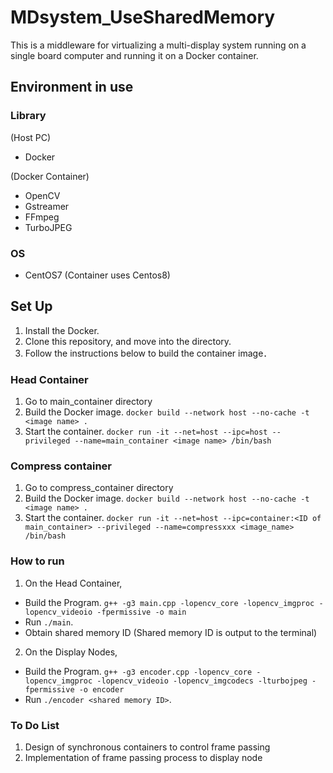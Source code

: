 # MDsystem_UseSharedMemory

This is a middleware for virtualizing a multi-display system running on a single board computer and running it on a Docker container.


## Environment in use

### Library
(Host PC)
- Docker

(Docker Container)
- OpenCV
- Gstreamer
- FFmpeg
- TurboJPEG

### OS
- CentOS7 (Container uses Centos8)


## Set Up
1. Install the Docker.
2. Clone this repository, and move into the directory.
3. Follow the instructions below to build the container image．

### Head Container

1. Go to main_container directory
2. Build the Docker image.
`docker build --network host --no-cache -t <image name> .`
4. Start the container.
`docker run -it --net=host --ipc=host --privileged --name=main_container <image name> /bin/bash`

### Compress container

1. Go to compress_container directory
2. Build the Docker image.
`docker build --network host --no-cache -t <image name> .`
4. Start the container.
`docker run -it --net=host --ipc=container:<ID of main_container> --privileged --name=compressxxx <image_name> /bin/bash`

### How to run

1. On the Head Container,
- Build the Program.
`g++ -g3 main.cpp -lopencv_core -lopencv_imgproc -lopencv_videoio -fpermissive -o main`
- Run `./main`. 
- Obtain shared memory ID (Shared memory ID is output to the terminal)

2. On the Display Nodes,
- Build the Program.
`g++ -g3 encoder.cpp -lopencv_core -lopencv_imgproc -lopencv_videoio -lopencv_imgcodecs -lturbojpeg -fpermissive -o encoder`
- Run `./encoder <shared memory ID>`. 


### To Do List
1. Design of synchronous containers to control frame passing
2. Implementation of frame passing process to display node